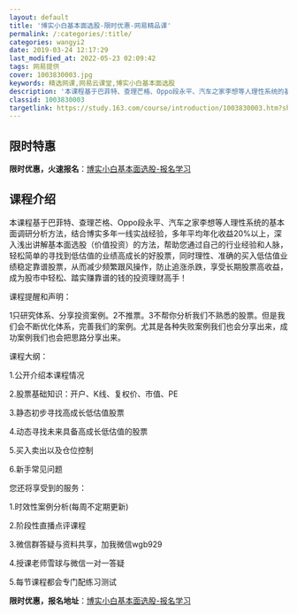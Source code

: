 ```yaml
---
layout: default
title: '博实小白基本面选股-限时优惠-网易精品课'
permalink: /:categories/:title/
categories: wangyi2
date: 2019-03-24 12:17:29
last_modified_at: 2022-05-23 02:09:42
tags: 网易提供
cover: 1003830003.jpg
keywords: 精选网课,网易云课堂,博实小白基本面选股
description: '本课程基于巴菲特、查理芒格、Oppo段永平、汽车之家李想等人理性系统的基本面调研分析方法，结合博实多年一线实战经验，多年'
classid: 1003830003
targetlink: https://study.163.com/course/introduction/1003830003.htm?share=1&shareId=1025206652&utm_campaign=share&utm_medium=iphoneShare&utm_source=&utm_u=1025206652
---
```


## 限时特惠

**限时优惠，火速报名**：[博实小白基本面选股-报名学习](https://study.163.com/course/introduction/1003830003.htm?share=1&shareId=1025206652&utm_campaign=share&utm_medium=iphoneShare&utm_source=&utm_u=1025206652)

## 课程介绍

本课程基于巴菲特、查理芒格、Oppo段永平、汽车之家李想等人理性系统的基本面调研分析方法，结合博实多年一线实战经验，多年平均年化收益20%以上，深入浅出讲解基本面选股（价值投资）的方法，帮助您通过自己的行业经验和人脉，轻松简单的寻找到低估值的业绩高成长的好股票，同时理性、准确的买入低估值业绩稳定靠谱股票，从而减少频繁跟风操作，防止追涨杀跌，享受长期股票高收益，成为股市中轻松、踏实赚靠谱的钱的投资理财高手！



课程提醒和声明：

1只研究体系、分享投资案例。2不推票。3不帮你分析我们不熟悉的股票。但是我们会不断优化体系，完善我们的案例。尤其是各种失败案例我们也会分享出来，成功案例我们也会把思路分享出来。



课程大纲：

1.公开介绍本课程情况

2.股票基础知识：开户、K线、复权价、市值、PE

3.静态初步寻找高成长低估值股票

4.动态寻找未来具备高成长低估值的股票

5.买入卖出以及仓位控制

6.新手常见问题



您还将享受到的服务：

1.时效性案例分析(每周不定期更新)

2.阶段性直播点评课程

3.微信群答疑与资料共享，加我微信wgb929

4.授课老师雪球与微信一对一答疑

5.每节课程都会专门配练习测试

**限时优惠，报名地址**：[博实小白基本面选股-报名学习](https://study.163.com/course/introduction/1003830003.htm?share=1&shareId=1025206652&utm_campaign=share&utm_medium=iphoneShare&utm_source=&utm_u=1025206652)

